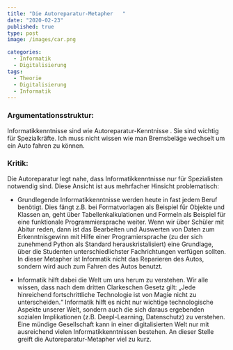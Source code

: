 ```yaml
---
title: "Die Autoreparatur-Metapher   "
date: "2020-02-23"
published: true
type: post
image: /images/car.png

categories:
  - Informatik
  - Digitalisierung
tags:
  - Theorie
  - Digitalisierung
  - Informatik
---
```


### Argumentationsstruktur:

Informatikkenntnisse sind wie Autoreparatur-Kenntnisse . Sie sind wichtig für Spezialkräfte. Ich muss nicht wissen wie man Bremsbeläge wechselt um ein Auto fahren zu können.
  
### Kritik:

Die Autoreparatur legt nahe, dass Informatikkenntnisse nur für Spezialisten notwendig sind. Diese Ansicht ist aus mehrfacher Hinsicht problematisch:

  - Grundlegende Informatikkenntnisse werden heute in fast jedem Beruf benötigt. Dies fängt z.B. bei Formatvorlagen als Beispiel für Objekte und Klassen an, geht über Tabellenkalkulationen und Formeln als Beispiel für eine funktionale Programmiersprache weiter. Wenn wir über Schüler mit Abitur reden, dann ist das Bearbeiten und Auswerten von Daten zum Erkenntnisgewinn mit Hilfe einer Programiersprache (zu der sich zunehmend Python als Standard herauskristalisiert) eine Grundlage, über die Studenten unterschiedlichster Fachrichtungen verfügen sollten. In dieser Metapher ist Informatik nicht das Reparieren des Autos, sondern wird auch zum Fahren des Autos benutzt.

  - Informatik hilft dabei die Welt um uns herum zu verstehen. Wir alle wissen, dass nach dem dritten Clarkeschen Gesetz gilt: „Jede hinreichend fortschrittliche Technologie ist von Magie nicht zu unterscheiden.“ Informatik hilft es nicht nur wichtige technologische Aspekte unserer Welt, sondern auch die sich daraus ergebenden sozialen Implikationen (z.B. Deepl-Learning, Datenschutz) zu verstehen. Eine mündige Gesellschaft kann in einer digitalisierten Welt nur mit ausreichend vielen Informatikkenntnissen bestehen. An dieser Stelle greift die Autoreparatur-Metapher viel zu kurz.